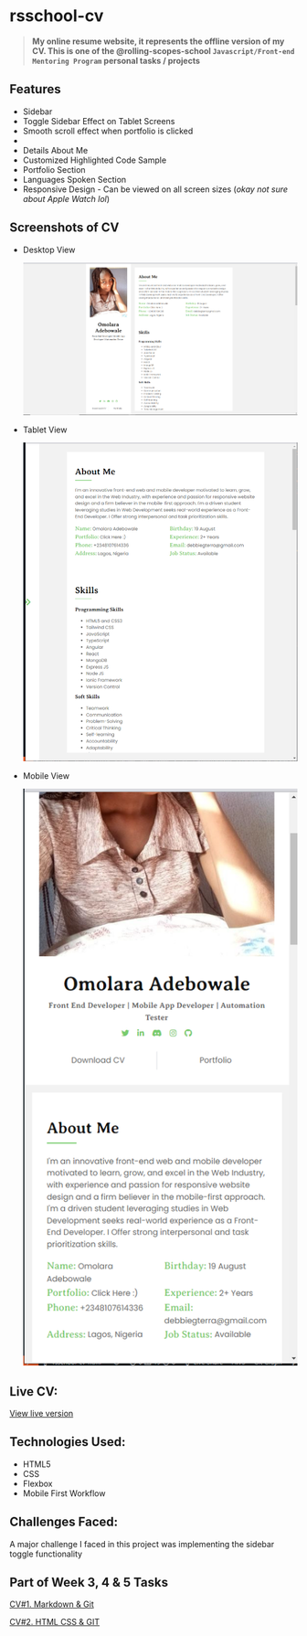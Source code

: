 # rsschool-cv

>**My online resume website, it represents the offline version of my CV. This is one of the @rolling-scopes-school `Javascript/Front-end Mentoring Program` personal tasks / projects**

## Features

-   Sidebar
-   Toggle Sidebar Effect on Tablet Screens
-   Smooth scroll effect when portfolio is clicked
-   
-   Details About Me
-   Customized Highlighted Code Sample
-   Portfolio Section
-   Languages Spoken Section
-   Responsive Design - Can be viewed on all screen sizes (*okay not sure about Apple Watch lol*)

## Screenshots of CV

-   Desktop View

    ![desktop view](./assets/images/desktop.png)

-   Tablet View

    ![tablet view](./assets/images/tablet.png)

-   Mobile View 

    ![mobile view](./assets/images/mobile.png)

## Live CV:

[View live version](https://omolara5861.github.io/rsschool-cv/)

## Technologies Used:

-   HTML5
-   CSS
-   Flexbox
-  Mobile First Workflow

## Challenges Faced:

A major challenge I faced in this project was implementing the sidebar toggle functionality

## Part of Week 3, 4 & 5  Tasks
[CV#1. Markdown & Git](https://omolara5861.github.io/rsschool-cv/cv)

[CV#2. HTML CSS & GIT](https://omolara5861.github.io/rsschool-cv/)

